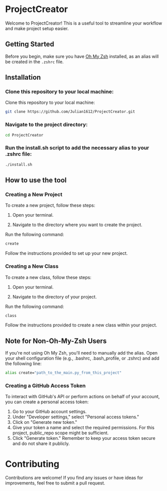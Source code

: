 # ProjectCreator

Welcome to ProjectCreator! This is a useful tool to streamline your workflow and make project setup easier.

## Getting Started

Before you begin, make sure you have [Oh My Zsh](https://ohmyz.sh/) installed, as an alias will be created in the `.zshrc` file.

## Installation

### Clone this repository to your local machine:

Clone this repository to your local machine:

```bash
git clone https://github.com/Julian1612/ProjectCreator.git
```
### Navigate to the project directory:

```bash
cd ProjectCreator
```

### Run the install.sh script to add the necessary alias to your .zshrc file:

```bash
./install.sh
```
## How to use the tool
### Creating a New Project
To create a new project, follow these steps:

1. Open your terminal.

2. Navigate to the directory where you want to create the project.

Run the following command:

```bash
create
```
Follow the instructions provided to set up your new project.

### Creating a New Class
To create a new class, follow these steps:

1. Open your terminal.

2. Navigate to the directory of your project.

Run the following command:

```bash
class
```
Follow the instructions provided to create a new class within your project.

## Note for Non-Oh-My-Zsh Users
If you're not using Oh My Zsh, you'll need to manually add the alias. Open your shell configuration file (e.g., .bashrc, .bash_profile, or .zshrc) and add the following line:

```bash
alias create="path_to_the_main.py_from_this_project"
```

### Creating a GitHub Access Token
To interact with GitHub's API or perform actions on behalf of your account, you can create a personal access token:

1. Go to your GitHub account settings.
2. Under "Developer settings," select "Personal access tokens."
3. Click on "Generate new token."
4. Give your token a name and select the required permissions. For this project, public_repo scope might be sufficient.
5. Click "Generate token."
Remember to keep your access token secure and do not share it publicly.

# Contributing
Contributions are welcome! If you find any issues or have ideas for improvements, feel free to submit a pull request.
